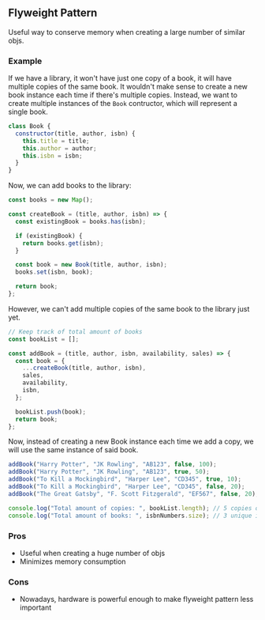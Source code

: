 ## Flyweight Pattern

Useful way to conserve memory when creating a large number of similar objs.

### Example

If we have a library, it won't have just one copy of a book, it will have multiple copies of the same book. It wouldn't make sense to create a new book instance each time if there's multiple copies. Instead, we want to create multiple instances of the `Book` contructor, which will represent a single book.

```js
class Book {
  constructor(title, author, isbn) {
    this.title = title;
    this.author = author;
    this.isbn = isbn;
  }
}
```

Now, we can add books to the library:

```js
const books = new Map();

const createBook = (title, author, isbn) => {
  const existingBook = books.has(isbn);

  if (existingBook) {
    return books.get(isbn);
  }

  const book = new Book(title, author, isbn);
  books.set(isbn, book);

  return book;
};
```

However, we can't add multiple copies of the same book to the library just yet.

```js
// Keep track of total amount of books
const bookList = [];

const addBook = (title, author, isbn, availability, sales) => {
  const book = {
    ...createBook(title, author, isbn),
    sales,
    availability,
    isbn,
  };

  bookList.push(book);
  return book;
};
```

Now, instead of creating a new Book instance each time we add a copy, we will use the same instance of said book.

```js
addBook("Harry Potter", "JK Rowling", "AB123", false, 100);
addBook("Harry Potter", "JK Rowling", "AB123", true, 50);
addBook("To Kill a Mockingbird", "Harper Lee", "CD345", true, 10);
addBook("To Kill a Mockingbird", "Harper Lee", "CD345", false, 20);
addBook("The Great Gatsby", "F. Scott Fitzgerald", "EF567", false, 20);

console.log("Total amount of copies: ", bookList.length); // 5 copies of books
console.log("Total amount of books: ", isbnNumbers.size); // 3 unique instances of books
```

### Pros

- Useful when creating a huge number of objs
- Minimizes memory consumption

### Cons

- Nowadays, hardware is powerful enough to make flyweight pattern less important
